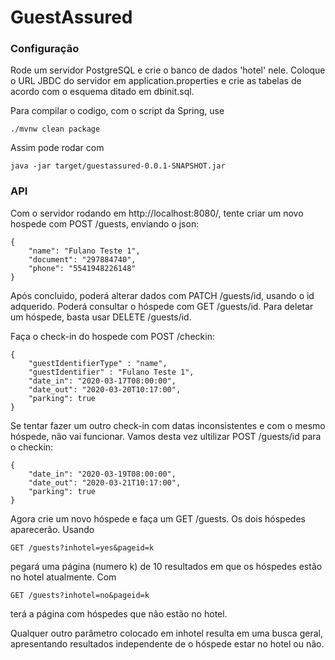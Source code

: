 # GuestAssured

### Configuração

Rode um servidor PostgreSQL e crie o banco de dados 'hotel'
nele. Coloque o URL JBDC do servidor em
application.properties e crie as tabelas de acordo com o
esquema ditado em dbinit.sql.

Para compilar o codigo, com o script da Spring, use
```
./mvnw clean package
```

Assim pode rodar com 

```
java -jar target/guestassured-0.0.1-SNAPSHOT.jar
```

### API

Com o servidor rodando em http://localhost:8080/, 
tente criar um novo hospede com POST /guests, enviando o json:

```
{
    "name": "Fulano Teste 1",
    "document": "297884740",
    "phone": "5541948226148"
}
```

Após concluido, poderá alterar dados com PATCH /guests/id,
usando o id adquerido. Poderá consultar o hóspede com
GET /guests/id. Para deletar um hóspede, basta usar
DELETE /guests/id.

Faça o check-in do hospede com POST /checkin:

```
{
    "guestIdentifierType" : "name",
    "guestIdentifier" : "Fulano Teste 1",
    "date_in": "2020-03-17T08:00:00",
    "date_out": "2020-03-20T10:17:00",
    "parking": true
}
```

Se tentar fazer um outro check-in com datas inconsistentes e
com o mesmo hóspede, não vai funcionar. Vamos desta vez
ultilizar POST /guests/id para o checkin:

```
{
    "date_in": "2020-03-19T08:00:00",
    "date_out": "2020-03-21T10:17:00",
    "parking": true
}
```

Agora crie um novo hóspede e faça um GET /guests.
Os dois hóspedes aparecerão. Usando

```
GET /guests?inhotel=yes&pageid=k
```

pegará uma página (numero k) de 10 resultados em que
os hóspedes estão no hotel atualmente. Com

```
GET /guests?inhotel=no&pageid=k
```

terá a página com hóspedes que não estão no hotel.

Qualquer outro parâmetro colocado em inhotel resulta
em uma busca geral, apresentando resultados independente
de o hóspede estar no hotel ou não.